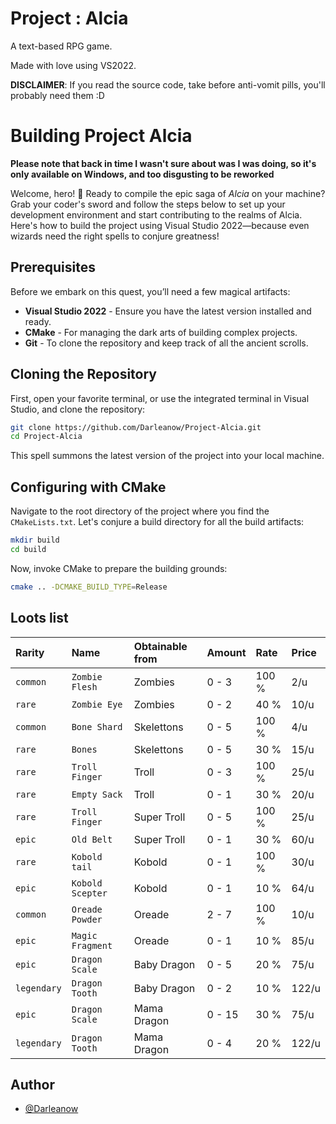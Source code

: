 ﻿
# Project : Alcia

A text-based RPG game.

Made with love using VS2022.

**DISCLAIMER**: If you read the source code, take before anti-vomit pills, you'll probably need them :D

# Building Project Alcia

**Please note that back in time I wasn't sure about was I was doing, so it's only available on Windows, and too disgusting to be reworked**

Welcome, hero! 🌟 Ready to compile the epic saga of *Alcia* on your machine? Grab your coder's sword and follow the steps below to set up your development environment and start contributing to the realms of Alcia. Here's how to build the project using Visual Studio 2022—because even wizards need the right spells to conjure greatness!

## Prerequisites

Before we embark on this quest, you’ll need a few magical artifacts:

- **Visual Studio 2022** - Ensure you have the latest version installed and ready.
- **CMake** - For managing the dark arts of building complex projects.
- **Git** - To clone the repository and keep track of all the ancient scrolls.

## Cloning the Repository

First, open your favorite terminal, or use the integrated terminal in Visual Studio, and clone the repository:

```bash
git clone https://github.com/Darleanow/Project-Alcia.git
cd Project-Alcia
```

This spell summons the latest version of the project into your local machine.

## Configuring with CMake

Navigate to the root directory of the project where you find the `CMakeLists.txt`. Let's conjure a build directory for all the build artifacts:

```bash
mkdir build
cd build
```

Now, invoke CMake to prepare the building grounds:

```bash
cmake .. -DCMAKE_BUILD_TYPE=Release
```

## Loots list


| Rarity    | Name           | Obtainable from            |Amount | Rate    | Price   | 
| :-------- | :------------- | :------------------------- |:----- |:------- |:------- |
| `common`  | `Zombie Flesh` | Zombies                    | 0 - 3 | 100 %   | 2/u |
| `rare`    | `Zombie Eye`   | Zombies                    | 0 - 2 | 40 %    | 10/u|
| `common`    | `Bone Shard` | Skelettons                 | 0 - 5 | 100 %   | 4/u |
| `rare`    | `Bones`        | Skelettons                 | 0 - 5 | 30 %    | 15/u|
| `rare`    | `Troll Finger` | Troll                      | 0 - 3 | 100 %   | 25/u|
| `rare`    | `Empty Sack`   | Troll                      | 0 - 1 | 30 %    | 20/u|
| `rare`    | `Troll Finger` | Super Troll                | 0 - 5 | 100 %   | 25/u|
| `epic`    | `Old Belt`     | Super Troll                | 0 - 1 | 30 %    | 60/u|
| `rare`    | `Kobold tail`  | Kobold                     | 0 - 1 | 100 %   | 30/u|
| `epic`    |`Kobold Scepter`| Kobold                     | 0 - 1 | 10 %    | 64/u|
| `common`  |`Oreade Powder `| Oreade                     | 2 - 7 | 100 %   | 10/u|
| `epic`    |`Magic Fragment`| Oreade                     | 0 - 1 | 10 %    | 85/u|
| `epic`    | `Dragon Scale `| Baby Dragon                | 0 - 5 | 20 %    | 75/u|
| `legendary`|`Dragon Tooth `| Baby Dragon                | 0 - 2 | 10 %    |122/u|
| `epic`    | `Dragon Scale `| Mama Dragon                | 0 - 15 | 30 %   | 75/u|
| `legendary`|`Dragon Tooth `| Mama Dragon                | 0 - 4 | 20 %    |122/u|

## Author

- [@Darleanow](https://www.github.com/Darleanow)

